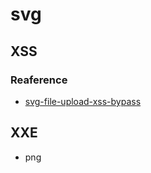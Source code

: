 # svg
## XSS
### Reaference
- [svg-file-upload-xss-bypass](https://doepichack.com/simple-svg-file-upload-bypass-for-1500/)
## XXE


- png 
